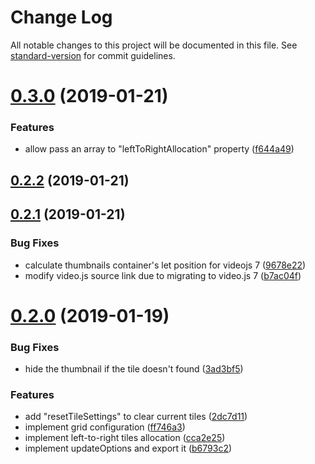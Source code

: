 # Change Log

All notable changes to this project will be documented in this file. See [standard-version](https://github.com/conventional-changelog/standard-version) for commit guidelines.

<a name="0.3.0"></a>
# [0.3.0](https://github.com/StraaS/videojs-thumbnails/compare/v0.2.2...v0.3.0) (2019-01-21)


### Features

* allow pass an array to "leftToRightAllocation" property ([f644a49](https://github.com/StraaS/videojs-thumbnails/commit/f644a49))



<a name="0.2.2"></a>
## [0.2.2](https://github.com/StraaS/videojs-thumbnails/compare/v0.2.1...v0.2.2) (2019-01-21)



<a name="0.2.1"></a>
## [0.2.1](https://github.com/StraaS/videojs-thumbnails/compare/v0.2.0...v0.2.1) (2019-01-21)


### Bug Fixes

* calculate thumbnails container's let position for videojs 7 ([9678e22](https://github.com/StraaS/videojs-thumbnails/commit/9678e22))
* modify video.js source link due to migrating to video.js 7 ([b7ac04f](https://github.com/StraaS/videojs-thumbnails/commit/b7ac04f))



<a name="0.2.0"></a>
# [0.2.0](https://github.com/brightcove/videojs-thumbnails/compare/v0.1.1...v0.2.0) (2019-01-19)


### Bug Fixes

* hide the thumbnail if the tile doesn't found ([3ad3bf5](https://github.com/brightcove/videojs-thumbnails/commit/3ad3bf5))


### Features

* add "resetTileSettings" to clear current tiles ([2dc7d11](https://github.com/brightcove/videojs-thumbnails/commit/2dc7d11))
* implement grid configuration ([ff746a3](https://github.com/brightcove/videojs-thumbnails/commit/ff746a3))
* implement left-to-right tiles allocation ([cca2e25](https://github.com/brightcove/videojs-thumbnails/commit/cca2e25))
* implement updateOptions and export it ([b6793c2](https://github.com/brightcove/videojs-thumbnails/commit/b6793c2))
